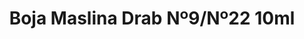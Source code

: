 ---
layout: product
title: "Boja Maslina Drab Nº9/Nº22 10ml"
price: "330" 
desc: "Acrylic Laquer 10mL"
img_path: "/assets/img/RC023.jpg"
brand: "AK "
available: true
special_offer: false
new: false
soon: false
cat: "020000"
subcat: "020200"
subsubcat: "020201"
sifra: "RC023"
---